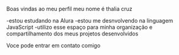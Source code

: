 Boas vindas ao meu perfil
meu nome é thalia cruz

-estou estudando na Alura
-estou me desnvolvendo na linguagem JavaScript
-utilizo esse espaço para minha organização e compartilhamento dos meus projetos desenvolvidos

Voce pode entrar em contato comigo


